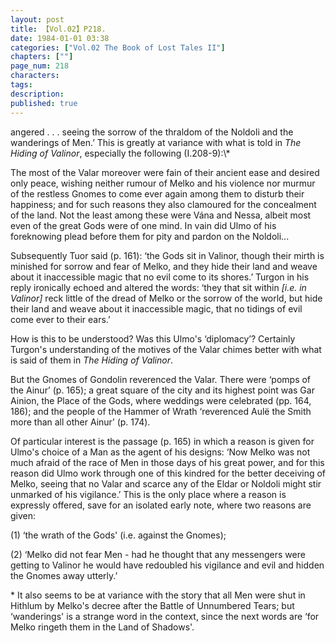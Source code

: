 ```yaml
---
layout: post
title: 【Vol.02】P218.
date: 1984-01-01 03:38
categories: ["Vol.02 The Book of Lost Tales II"]
chapters: [""]
page_num: 218
characters: 
tags: 
description: 
published: true
---
```


<p style="text-indent: 0;">
angered . . . seeing the sorrow of the thraldom of the Noldoli and the wanderings of Men.’ This is greatly at variance with what is told in <I>The Hiding of Valinor</I>, especially the following (I.208-9):\*
</p>

The most of the Valar moreover were fain of their ancient ease and desired only peace, wishing neither rumour of Melko and his violence nor murmur of the restless Gnomes to come ever again among them to disturb their happiness; and for such reasons they also clamoured for the concealment of the land. Not the least among these were Vána and Nessa, albeit most even of the great Gods were of one mind. In vain did Ulmo of his foreknowing plead before them for pity and pardon on the Noldoli...

Subsequently Tuor said (p. 161): ‘the Gods sit in Valinor, though their mirth is minished for sorrow and fear of Melko, and they hide their land and weave about it inaccessible magic that no evil come to its shores.’ Turgon in his reply ironically echoed and altered the words: ‘they that sit within <I>[i.e. in Valinor]</I> reck little of the dread of Melko or the sorrow of the world, but hide their land and weave about it inaccessible magic, that no tidings of evil come ever to their ears.’

How is this to be understood? Was this Ulmo's ‘diplomacy’? Certainly Turgon's understanding of the motives of the Valar chimes better with what is said of them in <I>The Hiding of Valinor</I>.

But the Gnomes of Gondolin reverenced the Valar. There were ‘pomps of the Ainur’ (p. 165); a great square of the city and its highest point was Gar Ainion, the Place of the Gods, where weddings were celebrated (pp. 164, 186); and the people of the Hammer of Wrath ‘reverenced Aulë the Smith more than all other Ainur’ (p. 174).

Of particular interest is the passage (p. 165) in which a reason is given for Ulmo's choice of a Man as the agent of his designs: ‘Now Melko was not much afraid of the race of Men in those days of his great power, and for this reason did Ulmo work through one of this kindred for the better deceiving of Melko, seeing that no Valar and scarce any of the Eldar or Noldoli might stir unmarked of his vigilance.’ This is the only place where a reason is expressly offered, save for an isolated early note, where two reasons are given:

(1) ‘the wrath of the Gods' (i.e. against the Gnomes);

(2) ‘Melko did not fear Men - had he thought that any messengers were getting to Valinor he would have redoubled his vigilance and evil and hidden the Gnomes away utterly.’

\* It also seems to be at variance with the story that all Men were shut in Hithlum by Melko's decree after the Battle of Unnumbered Tears; but ‘wanderings' is a strange word in the context, since the next words are ‘for Melko ringeth them in the Land of Shadows'.

